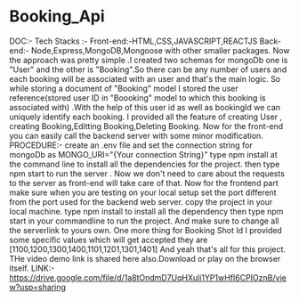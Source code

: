 # Booking_Api
DOC:- Tech Stacks :- Front-end:-HTML,CSS,JAVASCRIPT,REACTJS Back-end:- Node,Express,MongoDB,Mongoose with other smaller packages.
Now the approach was pretty simple .I created two schemas for mongoDb one is "User" and the other is "Booking".So there can be any number of users and each booking will be associated with an user and that's the main logic. So while storing a document of "Booking" model I stored the user reference(stored user ID in "Boooking" model to which this booking is associated with) .With the help of this user id as well as bookingId we can uniquely identify each booking. I provided all the feature of creating User , creating Booking,Editting Booking,Deleting Booking. 
Now for the front-end you can easily call the backend server with some minor modification.
PROCEDURE:- create an .env file and set the connection string for mongoDb as MONGO_URI="{Your connection String}" type npm install at the command line to install all the dependencies for the project. then type npm start to run the server . 
Now we don't need to care about the requests to the server as front-end will take care of that.
Now for the frontend part make sure when you are testing on your local setup set the port different from the port used for the backend web server. 
copy the project in your local machine.
type npm install to install all the dependency then type npm start in your commandline to run the project.
And make sure to change all the serverlink to yours own.
One more thing for Booking Shot Id I provided some specific values which will get accepted they are [1100,1200,1300,1400,1101,1201,1301,1401] 
And yeah that's all for this project. THe video demo link is shared here also.Download or play on the browser itself. 
LINK:- https://drive.google.com/file/d/1a8tOndmD7UqHXuli1YP1wHfI6CPIOznB/view?usp=sharing

